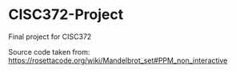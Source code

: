 # CISC372-Project

Final project for CISC372

Source code taken from:
https://rosettacode.org/wiki/Mandelbrot_set#PPM_non_interactive
